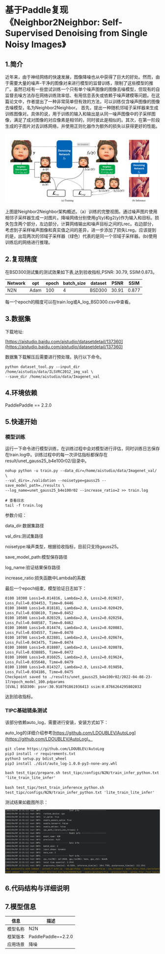 # 基于Paddle复现《Neighbor2Neighbor: Self-Supervised Denoising from Single Noisy Images》
## 1.简介
近年来，由于神经网络的快速发展，图像降噪也从中获得了巨大的好处。然而，由于需要大量的噪声-干净的图像对来进行模型的监督训练，限制了这些模型的推广。虽然已经有一些尝试训练一个只有单个噪声图像的图像去噪模型，但现有的自监督去噪方法存在网络训练效率低、有用信息丢失或依赖于噪声建模等问题。在这篇论文中，作者提出了一种非常简单但有效的方法，可以训练仅含噪声图像的图像去噪模型，名为Neighbor2Neighbor。
首先，提出一种随机邻域子采样器来生成训练图像对。具体的说，用于训练的输入和输出是从同一噪声图像中的子采样图像，满足了成对图像的对应像素是相邻的，同时彼此是相似的。其次，在第一阶段生成的子图片对去训练网络，并使用正则化器作为额外的损失以获得更好的性能。

<img src=./imgs/training.png></img>

上图是Neighbor2Neighbor架构概述。（a）训练的完整视图。通过噪声图片使用相邻子采样器生成一对图片。降噪网络分别使用g1(y)和g2(y)作为输入和目标。损失包含两个部分，左边部分，计算网络输出和噪声目标之间的Lrec。右边部分，考虑到子采样噪声图像和真实值之间的差异，进一步添加了损失Lreg。应该提到的是，出现两次的邻域子采样器（绿色）代表的是同一个邻域子采样器。(b)使用训练后的网络进行推理。

## 2.复现精度

在BSD300测试集的测试效果如下表,达到验收指标,PSNR: 30.79, SSIM:0.873。

| Network | opt | epoch | batch_size | dataset | PSNR | SSIM |
| --- | --- | --- | --- | --- | --- | --- |
| N2N | Adam  | 100 | 4 | BSD300 | 30.91 | 0.877 |

每一个epoch的精度可以在train.log或A_log_BSD300.csv中查看。

## 3.数据集

下载地址:

[https://aistudio.baidu.com/aistudio/datasetdetail/137360](https://aistudio.baidu.com/aistudio/datasetdetail/137360)

数据集下载解压后需要进行预处理。执行以下命令。

```shell
python dataset_tool.py --input_dir  /home/aistudio/data/ILSVRC2012_img_val \
--save_dir /home/aistudio/data/Imagenet_val
```

## 4.环境依赖
PaddlePaddle == 2.2.0

## 5.快速开始

### 模型训练

运行一下命令进行模型训练，在训练过程中会对模型进行评估，同时训练日志保存在train.log中。训练过程中的每一次评估指标都保存在result/unet_gauss25_b4e100r02/目录中。

```shell
nohup python -u train.py --data_dir=/home/aistudio/data/Imagenet_val/ \
--val_dirs=./validation --noisetype=gauss25 --save_model_path=./results \
--log_name=unet_gauss25_b4e100r02 --increase_ratio=2 >> train.log

# 查看日志
tail -f train.log
```

参数介绍：

data_dir:数据集路径

val_dirs:测试集路径

noisetype:噪声类型，根据验收指标，目前只支持gauss25。

save_model_path:模型保存路径

log_name:验证结果保存路径

increase_ratio:损失函数中Lambda的系数

最后一个epoch结束，模型验证日志如下：

```shell
0100 10300 Loss1=0.014816, Lambda=2.0, Loss2=0.019637, Loss_Full=0.034453, Time=0.0446
0100 10400 Loss1=0.018181, Lambda=2.0, Loss2=0.020429, Loss_Full=0.038610, Time=0.0452
0100 10500 Loss1=0.020329, Lambda=2.0, Loss2=0.020258, Loss_Full=0.040587, Time=0.0462
0100 10600 Loss1=0.014474, Lambda=2.0, Loss2=0.020083, Loss_Full=0.034557, Time=0.0470
0100 10700 Loss1=0.022801, Lambda=2.0, Loss2=0.020674, Loss_Full=0.043475, Time=0.0474
0100 10800 Loss1=0.018807, Lambda=2.0, Loss2=0.020078, Loss_Full=0.038885, Time=0.0472
0100 10900 Loss1=0.016025, Lambda=2.0, Loss2=0.019624, Loss_Full=0.035648, Time=0.0479
0100 11000 Loss1=0.014327, Lambda=2.0, Loss2=0.019858, Loss_Full=0.034186, Time=0.0475
Checkpoint saved to ./results/unet_gauss25_b4e100r02/2022-04-08-23-17/epoch_model_100.pdparams
[EVAL] BSD300: psnr:30.910791861936413 ssim:0.8766264295802032
```
达到验收指标。


### TIPC基础链条测试

该部分依赖auto_log，需要进行安装，安装方式如下：

auto_log的详细介绍参考[https://github.com/LDOUBLEV/AutoLog](https://github.com/LDOUBLEV/AutoLog)。

```shell
git clone https://github.com/LDOUBLEV/AutoLog
pip3 install -r requirements.txt
python3 setup.py bdist_wheel
pip3 install ./dist/auto_log-1.0.0-py3-none-any.whl
```


```shell
bash test_tipc/prepare.sh test_tipc/configs/N2N/train_infer_python.txt 'lite_train_lite_infer'

bash test_tipc/test_train_inference_python.sh test_tipc/configs/N2N/train_infer_python.txt 'lite_train_lite_infer'
```

测试结果如截图所示：

<img src=./test_tipc/data/tipc_result.png></img>

## 6.代码结构与详细说明

## 7.模型信息

| 信息 | 描述 |
| --- | --- |
|模型名称| N2N |
|框架版本| PaddlePaddle==2.2.0|
|应用场景| 降噪 |
